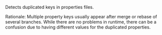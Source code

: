 Detects duplicated keys in properties files.

Rationale: Multiple property keys usually appear after merge or rebase
of several branches. While there are no problems in runtime, there can
be a confusion due to having different values for the duplicated
properties.